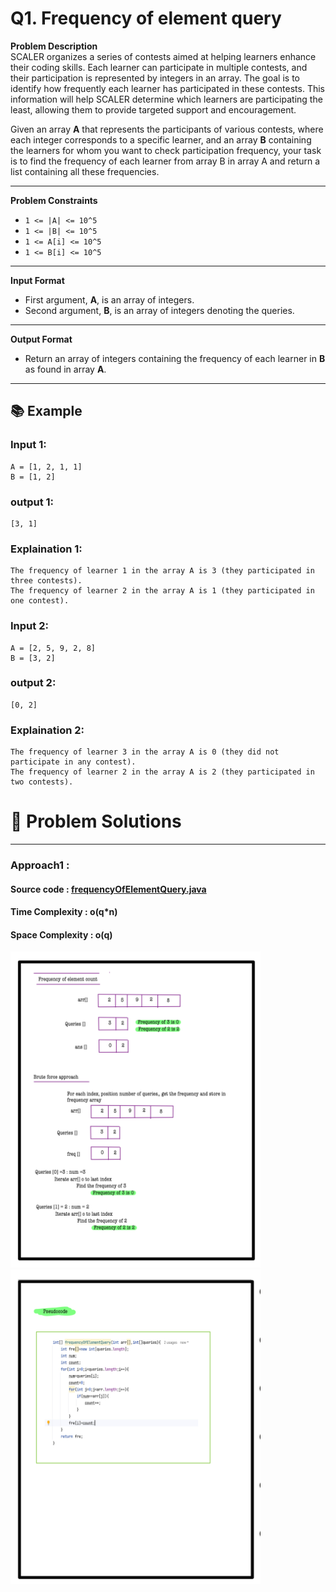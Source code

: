 # Q1. Frequency of element query

**Problem Description**  
SCALER organizes a series of contests aimed at helping learners enhance their coding skills. Each learner can participate in multiple contests, and their participation is represented by integers in an array. The goal is to identify how frequently each learner has participated in these contests. This information will help SCALER determine which learners are participating the least, allowing them to provide targeted support and encouragement.

Given an array **A** that represents the participants of various contests, where each integer corresponds to a specific learner, and an array **B** containing the learners for whom you want to check participation frequency, your task is to find the frequency of each learner from array B in array A and return a list containing all these frequencies.

---

**Problem Constraints**
- `1 <= |A| <= 10^5`
- `1 <= |B| <= 10^5`
- `1 <= A[i] <= 10^5`
- `1 <= B[i] <= 10^5`

---

**Input Format**
- First argument, **A**, is an array of integers.
- Second argument, **B**, is an array of integers denoting the queries.

---

**Output Format**
- Return an array of integers containing the frequency of each learner in **B** as found in array **A**.

---

## 📚 Example

### Input 1:
```plaintext
A = [1, 2, 1, 1]
B = [1, 2]
```
### output 1:
```plaintext
[3, 1]
```
### Explaination 1:
```plaintext
The frequency of learner 1 in the array A is 3 (they participated in three contests).
The frequency of learner 2 in the array A is 1 (they participated in one contest).
```
### Input 2:
```plaintext
A = [2, 5, 9, 2, 8]
B = [3, 2]
```
### output 2:
```plaintext
[0, 2]
```
### Explaination 2:
```plaintext
The frequency of learner 3 in the array A is 0 (they did not participate in any contest).
The frequency of learner 2 in the array A is 2 (they participated in two contests).
```
# 📝 Problem Solutions
---
### Approach1 :
#### Source code : [frequencyOfElementQuery.java](../../src/hashingOne/frequencyOfElementQuery/approachOne/frequencyOfElementQuery.java)
#### Time Complexity : o(q*n)
#### Space Complexity : o(q)

 <img src="../../images/hashingOne/frequencyOfElementQuery/approachOne/step1.jpg" alt="My Image" width="400" />
 <img src="../../images/hashingOne/frequencyOfElementQuery/approachOne/step2.jpg" alt="My Image" width="400" />
